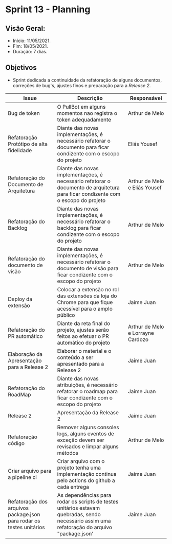# Sprint 13 - Planning

## Visão Geral:
* Início: 11/05/2021.
* Fim: 18/05/2021.
* Duração: 7 dias.

## Objetivos
* Sprint dedicada a continuidade da refatoração de alguns documentos, correções de bug's, ajustes finos e preparação para a _Release 2_.

Issue | Descrição | Responsável
---|---|---
Bug de token | O PullBot em alguns momentos nao registra o token adequadamente | Arthur de Melo
Refatoração Protótipo de alta fidelidade | Diante das novas implementações, é necessário refatorar o documento para ficar condizente com o escopo do projeto | Eliás Yousef
Refatoração do Documento de Arquitetura | Diante das novas implementações, é necessário refatorar o documento de arquitetura para ficar condizente com o escopo do projeto | Arthur de Melo e Eliás Yousef
Refatoração do Backlog | Diante das novas implementações, é necessário refatorar o backlog para ficar condizente com o escopo do projeto | Arthur de Melo
Refatoração do documento de visão | Diante das novas implementações, é necessário refatorar o documento de visão para ficar condizente com o escopo do projeto | Arthur de Melo
Deploy da extensão | Colocar a extensão no rol das extensões da loja do Chrome para que fique acessível para o amplo público | Jaime Juan
Refatoração do PR automático | Diante da reta final do projeto, ajustes serão feitos ao efetuar o PR automático do projeto | Arthur de Melo e Lorrayne Cardozo
Elaboração da Apresentação para a Release 2 | Elaborar o material e o conteúdo a ser apresentado para a Release 2 | Jaime Juan
Refatoração do RoadMap | Diante das novas atribuições, é necessário refatorar o roadmap para ficar condizente com o escopo do projeto | Jaime Juan
Release 2 | Apresentação da Release 2 | Jaime Juan
Refatoração código | Remover alguns consoles logs, alguns eventos de exceção devem ser revisados e limpar alguns métodos | Arthur de Melo
Criar arquivo para a pipeline ci | Criar arquivo com o projeto tenha uma implementação continua pelo actions do github a cada entrega | Jaime Juan
Refatoração dos arquivos package.json para rodar os testes unitários | As dependências para rodar os scripts de testes unitários estavam quebradas, sendo necessário assim uma refatoração do arquivo "package.json' | Jaime Juan